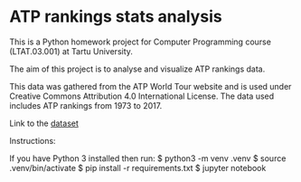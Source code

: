 # ATP rankings stats analysis

This is a Python homework project for Computer Programming course (LTAT.03.001) at Tartu University.

The aim of this project is to analyse and visualize ATP rankings data.

This data was gathered from the ATP World Tour website and is used under Creative Commons Attribution 4.0 International License. The data used includes ATP rankings from 1973 to 2017.

Link to the [dataset](https://github.com/serve-and-volley/atp-world-tour-tennis-data)


Instructions:

If you have Python 3 installed then run:
    $ python3 -m venv .venv
    $ source .venv/bin/activate
    $ pip install -r requirements.txt
    $ jupyter notebook
